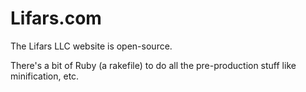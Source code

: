 # Lifars.com
The Lifars LLC website is open-source.

There's a bit of Ruby (a rakefile) to do all the pre-production stuff like
minification, etc.
